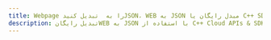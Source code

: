 ---title: Webpage را به  تبدیل کنیدJSON، WEB به JSON مبدل رایگان یا C++ SDKdescription: تبدیل رایگانWEB به JSON با استفاده از C++ Cloud APIs & SDK همچنین اسناد PDF را در Cloud ایجاد، ویرایش و رندر کنید.---